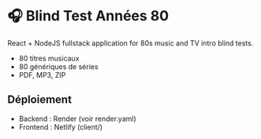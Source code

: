 # 🎧 Blind Test Années 80

React + NodeJS fullstack application for 80s music and TV intro blind tests.

- 80 titres musicaux
- 80 génériques de séries
- PDF, MP3, ZIP

## Déploiement
- Backend : Render (voir render.yaml)
- Frontend : Netlify (client/)